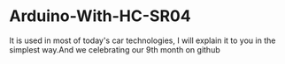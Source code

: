 # Arduino-With-HC-SR04
It is used in most of today's car technologies, I will explain it to you in the simplest way.And we celebrating our 9th month on github
